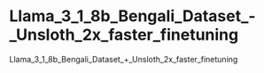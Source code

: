 # Llama_3_1_8b_Bengali_Dataset_-_Unsloth_2x_faster_finetuning
Llama_3_1_8b_Bengali_Dataset_+_Unsloth_2x_faster_finetuning
